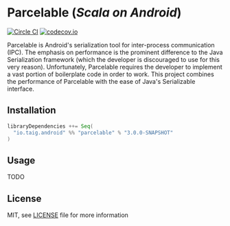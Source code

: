 # Parcelable (***Scala on Android***)

[![Circle CI](https://circleci.com/gh/Taig/Parcelable/tree/develop.svg?style=svg)](https://circleci.com/gh/Taig/Parcelable/tree/develop)
[![codecov.io](https://codecov.io/github/Taig/Parcelable/coverage.svg?branch=develop)](https://codecov.io/github/Taig/Parcelable?branch=develop)

Parcelable is Android's serialization tool for inter-process communication (IPC). The emphasis on performance is the prominent difference to the Java Serialization framework (which the developer is discouraged to use for this very reason). Unfortunately, Parcelable requires the developer to implement a vast portion of boilerplate code in order to work. This project combines the performance of Parcelable with the ease of Java's Serializable interface.

## Installation

````scala
libraryDependencies ++= Seq(
  "io.taig.android" %% "parcelable" % "3.0.0-SNAPSHOT"
)
````

## Usage

TODO

## License

MIT, see [LICENSE][1] file for more information

[1]: https://raw.githubusercontent.com/Taig/Parcelable/master/LICENSE